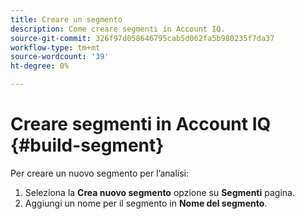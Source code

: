 ```yaml
---
title: Creare un segmento
description: Come creare segmenti in Account IQ.
source-git-commit: 326f97d058646795cab5d062fa5b980235f7da37
workflow-type: tm+mt
source-wordcount: '39'
ht-degree: 0%

---
```



# Creare segmenti in Account IQ {#build-segment}

Per creare un nuovo segmento per l’analisi:

1. Seleziona la **Crea nuovo segmento** opzione su **Segmenti** pagina.
1. Aggiungi un nome per il segmento in **Nome del segmento**.